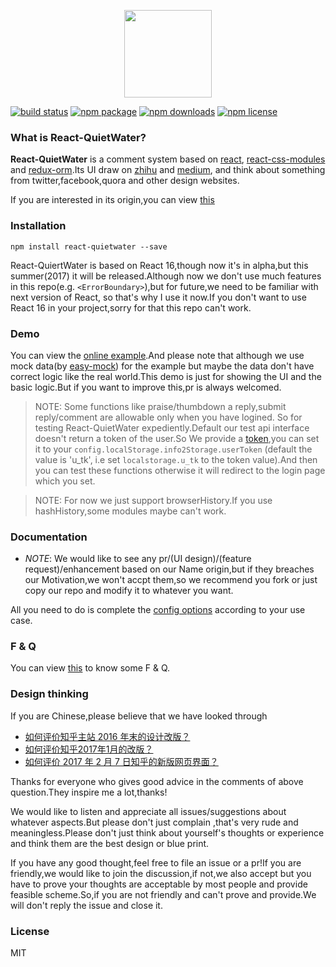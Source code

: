 <p align="center">
    <img width="140" height="140" src="https://preview.ibb.co/hMtfCa/quiet_water_logo.png">
</p>

[![build status](https://img.shields.io/travis/NE-SmallTown/React-QuietWater.svg)](https://travis-ci.org/NE-SmallTown/React-QuietWater)
[![npm package](https://img.shields.io/npm/v/react-quietwater.svg?style=flat-square)](https://www.npmjs.com/package/react-quietwater)
[![npm downloads](https://img.shields.io/npm/dm/react-quietwater.svg?style=flat-square)](https://www.npmjs.org/package/React-QuietWater)
[![npm license](https://img.shields.io/npm/l/react-quietwater.svg?style=flat-square)](https://www.npmjs.com/package/react-quietwater)

### What is React-QuietWater?

**React-QuietWater** is a comment system based on [react](https://github.com/facebook/react), [react-css-modules](https://github.com/gajus/babel-plugin-react-css-modules) and [redux-orm](https://github.com/tommikaikkonen/redux-orm).Its UI draw on [zhihu](https://www.zhihu.com) and [medium](https://medium.com/),
and think about something from twitter,facebook,quora and other design websites.

If you are interested in its origin,you can view [this](https://github.com/NE-SmallTown/React-QuietWater/blob/master/Origin.md)

### Installation

`npm install react-quietwater --save`

React-QuiertWater is based on React 16,though now it's in alpha,but this summer(2017) it will be released.Although now we
don't use much features in this repo(e.g. `<ErrorBoundary>`),but for future,we need to be familiar with next version of React,
so that's why I use it now.If you don't want to use React 16 in your project,sorry for that this repo can't work.

### Demo

You can view the [online example](https://ne-smalltown.github.io/React-QuietWater/examples).And please note that 
although we use mock data(by [easy-mock](https://www.easy-mock.com/)) for the example but maybe the data don't have correct logic like the real world.This demo is just
for showing the UI and the basic logic.But if you want to improve this,pr is always welcomed.

> NOTE: Some functions like praise/thumbdown a reply,submit reply/comment are allowable only when you have logined.
So for testing React-QuietWater expediently.Default our test api interface doesn't return a token of the user.So 
We provide a [token](https://github.com/NE-SmallTown/React-QuietWater/tree/master/src/examples/token),you can set it to your `config.localStorage.info2Storage.userToken` (default the value is 'u_tk',
i.e set `localstorage.u_tk` to the token value).And then you can test these functions otherwise it will redirect to the 
login page which you set.

> NOTE: For now we just support browserHistory.If you use hashHistory,some modules maybe can't work.

### Documentation

- *NOTE*: We would like to see any pr/(UI design)/(feature request)/enhancement based on our Name origin,but if they breaches our
Motivation,we won't accpt them,so we recommend you fork or just copy our repo and modify it to whatever you want.

All you need to do is complete the [config options](https://github.com/NE-SmallTown/React-QuietWater/tree/master/src/examples/README.md) according to your use case.

### F & Q

You can view [this](https://github.com/NE-SmallTown/React-QuietWater/tree/master/src/examples/F&Q.md) to know some F & Q.

### Design thinking

If you are Chinese,please believe that we have looked through 
- [如何评价知乎主站 2016 年末的设计改版？](https://www.zhihu.com/question/54303734)
- [如何评价知乎2017年1月的改版？](https://www.zhihu.com/question/54527018)
- [如何评价 2017 年 2 月 7 日知乎的新版网页界面？](https://www.zhihu.com/question/55523985)

Thanks for everyone who gives good advice in the comments of above question.They inspire me a lot,thanks!

We would like to listen and appreciate all issues/suggestions about whatever aspects.But please don't just complain
,that's very rude and meaningless.Please don't just think about yourself's thoughts or experience and think them are
the best design or blue print.

If you have any good thought,feel free to file an issue or a pr!If you are friendly,we
would like to join the discussion,if not,we also accept but you have to prove your thoughts are acceptable by most people
and provide feasible scheme.So,if you are not friendly and can't prove and provide.We will don't reply the issue and close
it.

### License

MIT
